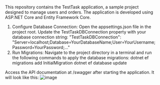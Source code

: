 This repository contains the TestTask application, a sample project designed to manage users and orders. The application is developed using ASP.NET Core and Entity Framework Core.
1. Configure Database Connection:
Open the appsettings.json file in the project root. Update the TestTaskDBConnection property with your database connection string:
"TestTaskDBConnection": "Server=localhost;Database=YourDatabaseName;User=YourUsername;Password=YourPassword;..."
2. Run Migrations:
Navigate to the project directory in a terminal and run the following commands to apply the database migrations:
dotnet ef migrations add InitialMigration
dotnet ef database update

Access the API documentation at /swagger after starting the application. It will look like this:
![image](https://github.com/IlliaLop/TestTaskDevcom/assets/118636435/5b3d164a-45b7-4661-9d95-1641042dadcf)
